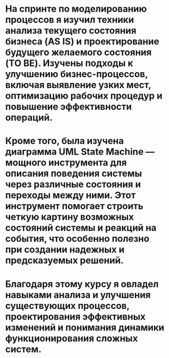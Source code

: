 # На спринте по моделированию процессов я изучил техники анализа текущего состояния бизнеса (AS IS) и проектирование будущего желаемого состояния (TO BE). Изучены подходы к улучшению бизнес-процессов, включая выявление узких мест, оптимизацию рабочих процедур и повышение эффективности операций. 
# Кроме того, была изучена диаграмма UML State Machine — мощного инструмента для описания поведения системы через различные состояния и переходы между ними. Этот инструмент помогает строить четкую картину возможных состояний системы и реакций на события, что особенно полезно при создании надежных и предсказуемых решений. 

# Благодаря этому курсу я овладел навыками анализа и улучшения существующих процессов, проектирования эффективных изменений и понимания динамики функционирования сложных систем.

